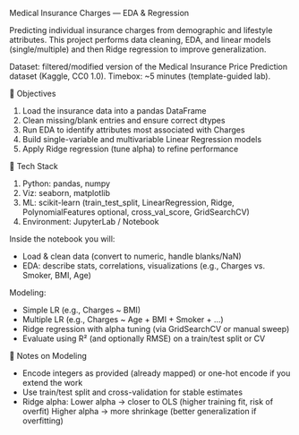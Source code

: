 Medical Insurance Charges — EDA & Regression

Predicting individual insurance charges from demographic and lifestyle attributes. This project performs data cleaning, EDA, and linear models (single/multiple) and then Ridge regression to improve generalization.

Dataset: filtered/modified version of the Medical Insurance Price Prediction dataset (Kaggle, CC0 1.0).
Timebox: ~5 minutes (template-guided lab).

🎯 Objectives
1. Load the insurance data into a pandas DataFrame
2. Clean missing/blank entries and ensure correct dtypes
3. Run EDA to identify attributes most associated with Charges
4. Build single-variable and multivariable Linear Regression models
5. Apply Ridge regression (tune alpha) to refine performance

🧰 Tech Stack
1. Python: pandas, numpy
2. Viz: seaborn, matplotlib
3. ML: scikit-learn (train_test_split, LinearRegression, Ridge, PolynomialFeatures optional, cross_val_score, GridSearchCV)
4. Environment: JupyterLab / Notebook

Inside the notebook you will:
- Load & clean data (convert to numeric, handle blanks/NaN)
- EDA: describe stats, correlations, visualizations (e.g., Charges vs. Smoker, BMI, Age)

Modeling:
- Simple LR (e.g., Charges ~ BMI)
- Multiple LR (e.g., Charges ~ Age + BMI + Smoker + …)
- Ridge regression with alpha tuning (via GridSearchCV or manual sweep)
- Evaluate using R² (and optionally RMSE) on a train/test split or CV

🧪 Notes on Modeling
- Encode integers as provided (already mapped) or one-hot encode if you extend the work
- Use train/test split and cross-validation for stable estimates
- Ridge alpha:
      Lower alpha → closer to OLS (higher training fit, risk of overfit)
      Higher alpha → more shrinkage (better generalization if overfitting)
